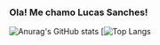 ### Ola! Me chamo Lucas Sanches!
![Anurag's GitHub stats](https://github-readme-stats.vercel.app/api?username=sanches8&show_icons=true&theme=dracula)
[![Top Langs](https://github-readme-stats.vercel.app/api/top-langs/?username=sanches8&layout=compact)
